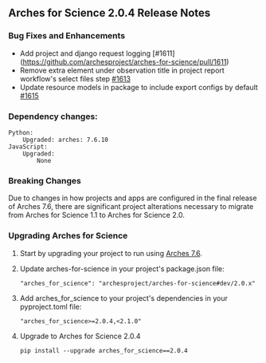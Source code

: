 ## Arches for Science 2.0.4 Release Notes


### Bug Fixes and Enhancements

- Add project and django request logging [#1611] (https://github.com/archesproject/arches-for-science/pull/1611)
- Remove extra element under observation title in project report workflow's select files step [#1613](https://github.com/archesproject/arches-for-science/issues/1613)
- Update resource models in package to include export configs by default [#1615](https://github.com/archesproject/arches-for-science/pull/1615)


### Dependency changes:

```
Python:
    Upgraded: arches: 7.6.10
JavaScript:
    Upgraded:
        None
```

### Breaking Changes
Due to changes in how projects and apps are configured in the final release of Arches 7.6, there are significant project alterations necessary to migrate from Arches for Science 1.1 to Arches for Science 2.0.

### Upgrading Arches for Science 
1. Start by upgrading your project to run using [Arches 7.6](https://github.com/archesproject/arches/blob/dev/7.6.x/releases/7.6.0.md#upgrading-arches). 

2. Update arches-for-science in your project's package.json file:
    ```
    "arches_for_science": "archesproject/arches-for-science#dev/2.0.x"
    ```

3. Add arches_for_science to your project's dependencies in your pyproject.toml file:
    ```
    "arches_for_science>=2.0.4,<2.1.0"
    ```

4. Upgrade to Arches for Science 2.0.4
    ```
    pip install --upgrade arches_for_science==2.0.4
    ```


